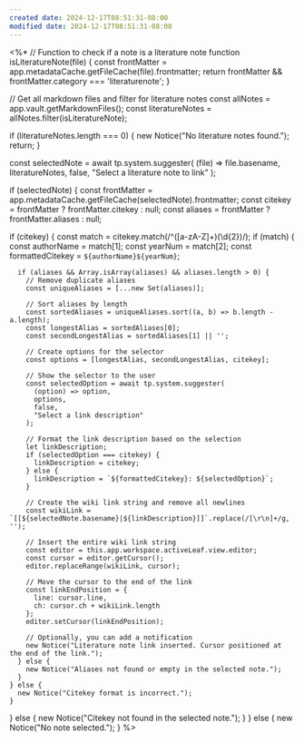 ```yaml
---
created date: 2024-12-17T08:51:31-08:00
modified date: 2024-12-17T08:51:31-08:00
---
```

<%*
// Function to check if a note is a literature note
function isLiteratureNote(file) {
  const frontMatter = app.metadataCache.getFileCache(file).frontmatter;
  return frontMatter && frontMatter.category === 'literaturenote';
}

// Get all markdown files and filter for literature notes
const allNotes = app.vault.getMarkdownFiles();
const literatureNotes = allNotes.filter(isLiteratureNote);

if (literatureNotes.length === 0) {
  new Notice("No literature notes found.");
  return;
}

const selectedNote = await tp.system.suggester(
  (file) => file.basename,
  literatureNotes,
  false,
  "Select a literature note to link"
);

if (selectedNote) {
  const frontMatter = app.metadataCache.getFileCache(selectedNote).frontmatter;
  const citekey = frontMatter ? frontMatter.citekey : null;
  const aliases = frontMatter ? frontMatter.aliases : null;

  if (citekey) {
    const match = citekey.match(/^([a-zA-Z]+)(\d{2})/);
    if (match) {
      const authorName = match[1];
      const yearNum = match[2];
      const formattedCitekey = `${authorName}${yearNum}`;
      
      if (aliases && Array.isArray(aliases) && aliases.length > 0) {
        // Remove duplicate aliases
        const uniqueAliases = [...new Set(aliases)];
        
        // Sort aliases by length
        const sortedAliases = uniqueAliases.sort((a, b) => b.length - a.length);
        const longestAlias = sortedAliases[0];
        const secondLongestAlias = sortedAliases[1] || '';
        
        // Create options for the selector
        const options = [longestAlias, secondLongestAlias, citekey];
        
        // Show the selector to the user
        const selectedOption = await tp.system.suggester(
          (option) => option,
          options,
          false,
          "Select a link description"
        );
        
        // Format the link description based on the selection
        let linkDescription;
        if (selectedOption === citekey) {
          linkDescription = citekey;
        } else {
          linkDescription = `${formattedCitekey}: ${selectedOption}`;
        }
        
        // Create the wiki link string and remove all newlines
        const wikiLink = `[[${selectedNote.basename}|${linkDescription}]]`.replace(/[\r\n]+/g, '');
        
        // Insert the entire wiki link string
        const editor = this.app.workspace.activeLeaf.view.editor;
        const cursor = editor.getCursor();
        editor.replaceRange(wikiLink, cursor);
        
        // Move the cursor to the end of the link
        const linkEndPosition = {
          line: cursor.line,
          ch: cursor.ch + wikiLink.length
        };
        editor.setCursor(linkEndPosition);
        
        // Optionally, you can add a notification
        new Notice("Literature note link inserted. Cursor positioned at the end of the link.");
      } else {
        new Notice("Aliases not found or empty in the selected note.");
      }
    } else {
      new Notice("Citekey format is incorrect.");
    }
  } else {
    new Notice("Citekey not found in the selected note.");
  }
} else {
  new Notice("No note selected.");
}
%>
